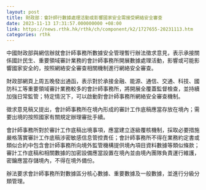 ```yaml
---
layout: post
title: 財政部：會計師行數據處理活動或影響國家安全需接受網絡安全審查
date: 2023-11-13 17:31:57.000000000 +08:00
link: https://news.rthk.hk/rthk/ch/component/k2/1727655-20231113.htm
categories: rthk
---
```


中國財政部與網信辦就會計師事務所數據安全管理暫行辦法徵求意見，表示承接關係國計民生、重要領域審計業務的會計師事務所開展數據處理活動，影響或可能影響國家安全的，按照網絡安全審查相關機制進行網絡安全審查。

財政部網頁上周五晚發出通函，表示對於承接金融、能源、通信、交通、科技、國防科工等重要領域審計業務較多的會計師事務所，將開展全覆蓋監督檢查，並持續加強日常監管；特定情況下，可以啟動對會計師事務所網絡安全審查機制。

徵求意見稿又提出，會計師事務所在境內形成的審計工作底稿應當存放在境內；需要出境的按照國家有關規定辦理審批手續。

會計師事務所對於審計工作底稿出境事項，應當建立逐級覆核機制，採取必要措施嚴格落實審計工作底稿涉密敏感信息管控責任；會計師事務所不得在業務約定書或類似合約中包含會計師事務所向境外監管機構提供境內項目資料數據等類似條款；審計工作底稿和相關數據的加密設備應當設置在境內並由境內團隊負責運行維護，密鑰應當存儲境內，不得在境外備份。

辦法要求會計師事務所對數據區分核心數據、重要數據及一般數據，並進行分級分類管理。
